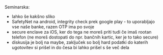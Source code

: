 Seminarska:
- lahko še kakšno sliko
- SafetyNet na android, integrity check prek google play - to uporabljajo vse naše banke, razen OTP ima po svoje
- secure enclave za iOS, ker do tega ne moreš priti tudi če imaš rootan telefon (ne moreš dostopati do npr. bančnih kartic, ker je to tako secure)
- diskusija je bolj na maybe, zaključek so bolj hard podatki do katerih ugotovitev si prišel in do česa bi lahko prišel s še več dela